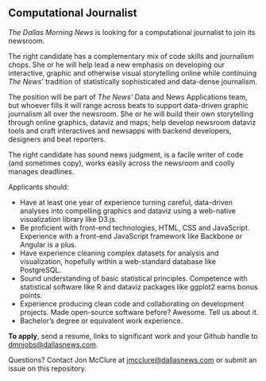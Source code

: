 ## Computational Journalist

*The Dallas Morning News* is looking for a computational journalist to join its newsroom.

The right candidate has a complementary mix of code skills and journalism chops. She or he will help lead a new emphasis on developing our interactive, graphic and otherwise visual storytelling online while continuing *The News’* tradition of statistically sophisticated and data-dense journalism.

The position will be part of *The News’* Data and News Applications team, but whoever fills it will range across beats to support data-driven graphic journalism all over the newsroom. She or he will build their own storytelling through online graphics, dataviz and maps; help develop newsroom dataviz tools and craft interactives and newsapps with backend developers, designers and beat reporters.

The right candidate has sound news judgment, is a facile writer of code (and sometimes copy), works easily across the newsroom and coolly manages deadlines.


Applicants should:

- Have at least one year of experience turning careful, data-driven analyses into compelling graphics and dataviz using a web-native visualization library like D3.js.
- Be proficient with front-end technologies, HTML, CSS and JavaScript. Experience with a front-end JavaScript framework like Backbone or Angular is a plus.
- Have experience cleaning complex datasets for analysis and visualization, hopefully within a web-standard database like PostgreSQL.
- Sound understanding of basic statistical principles. Competence with statistical software like R and dataviz packages like ggplot2 earns bonus points.
- Experience producing clean code and collaborating on development projects. Made open-source software before? Awesome. Tell us about it.
- Bachelor’s degree or equivalent work experience.

**To apply**, send a resume, links to significant work and your Github handle to dmnjobs@dallasnews.com.

Questions? Contact Jon McClure at jmcclure@dallasnews.com or submit an issue on this repository.
